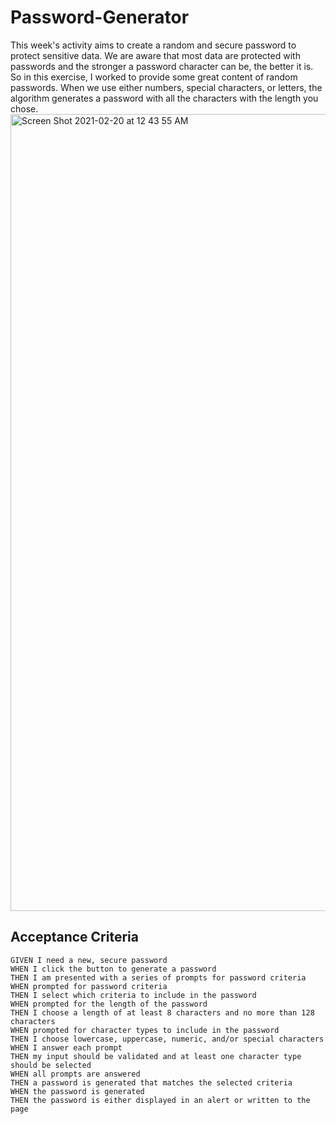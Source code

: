 # Password-Generator

This week's activity aims to create a random and secure password to protect sensitive data. We are aware that most data are protected with passwords and the stronger a password character can be, the better it is. So in this exercise, I worked to provide some great content of random passwords.  When we use either numbers, special characters, or letters, the algorithm generates a password with all the characters with the length you chose.
<img width="1275" alt="Screen Shot 2021-02-20 at 12 43 55 AM" src="https://user-images.githubusercontent.com/76567790/108585566-1ba25e80-7317-11eb-97c6-fa1808d8300d.png">





## Acceptance Criteria

```
GIVEN I need a new, secure password
WHEN I click the button to generate a password
THEN I am presented with a series of prompts for password criteria
WHEN prompted for password criteria
THEN I select which criteria to include in the password
WHEN prompted for the length of the password
THEN I choose a length of at least 8 characters and no more than 128 characters
WHEN prompted for character types to include in the password
THEN I choose lowercase, uppercase, numeric, and/or special characters
WHEN I answer each prompt
THEN my input should be validated and at least one character type should be selected
WHEN all prompts are answered
THEN a password is generated that matches the selected criteria
WHEN the password is generated
THEN the password is either displayed in an alert or written to the page
```
